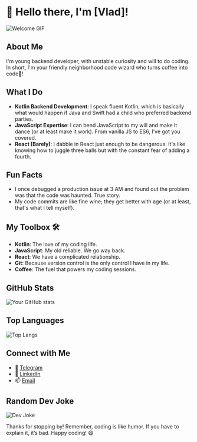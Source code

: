 # 👋 Hello there, I'm [Vlad]!

![Welcome GIF](https://giphy.com/explore/good-morning-vietnam)

## About Me

I'm young backend developer, with unstable curiosity and will to do coding. In short, I'm your friendly neighborhood code wizard who turns coffee into code🤔!

## What I Do

- **Kotlin Backend Development**: I speak fluent Kotlin, which is basically what would happen if Java and Swift had a child who preferred backend parties.
- **JavaScript Expertise**: I can bend JavaScript to my will and make it dance (or at least make it work). From vanilla JS to ES6, I’ve got you covered.
- **React (Barely)**: I dabble in React just enough to be dangerous. It's like knowing how to juggle three balls but with the constant fear of adding a fourth.

## Fun Facts

- I once debugged a production issue at 3 AM and found out the problem was that the code was haunted. True story.
- My code commits are like fine wine; they get better with age (or at least, that's what I tell myself).

## My Toolbox 🛠️

- **Kotlin**: The love of my coding life.
- **JavaScript**: My old reliable. We go way back.
- **React**: We have a complicated relationship.
- **Git**: Because version control is the only control I have in my life.
- **Coffee**: The fuel that powers my coding sessions.

## GitHub Stats

![Your GitHub stats](https://github-readme-stats.vercel.app/api?username=fow1078&show_icons=true&theme=radical)

## Top Languages

![Top Langs](https://github-readme-stats.vercel.app/api/top-langs/?username=fow1078&layout=compact&theme=radical)

## Connect with Me

- 💬 [Telegram](https://t.me/fow1078_dev)
- 💼 [LinkedIn](https://www.linkedin.com/in/vlad-kolisnyk-618661249/)
- 📫 [Email](mailto:vkolisnyk2@gmail.com)

## Random Dev Joke

![Dev Joke](https://readme-jokes.vercel.app/api)

Thanks for stopping by! Remember, coding is like humor. If you have to explain it, it’s bad. Happy coding! 😄
